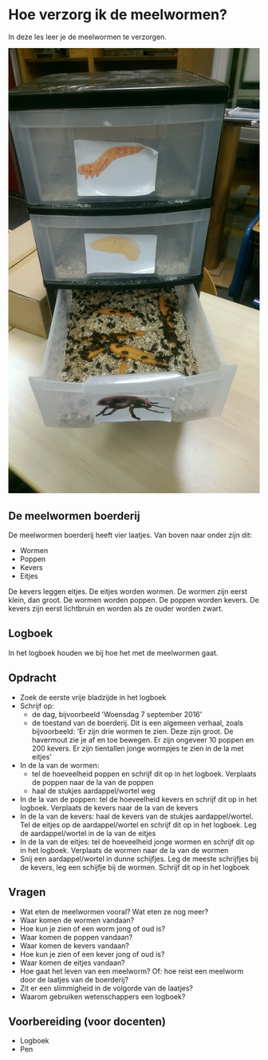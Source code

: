 # Hoe verzorg ik de meelwormen?

In deze les leer je de meelwormen te verzorgen.

![Meelwormen](../../Meelwormen.jpg)

## De meelwormen boerderij

De meelwormen boerderij heeft vier laatjes. Van boven naar onder zijn dit:
 
 * Wormen
 * Poppen
 * Kevers
 * Eitjes

De kevers leggen eitjes. De eitjes worden wormen. De wormen zijn eerst klein, dan groot.
De wormen worden poppen. De poppen worden kevers. De kevers zijn eerst lichtbruin en 
worden als ze ouder worden zwart.

## Logboek

In het logboek houden we bij hoe het met de meelwormen gaat.

## Opdracht

 * Zoek de eerste vrije bladzijde in het logboek
 * Schrijf op: 
   * de dag, bijvoorbeeld 'Woensdag 7 september 2016'
   * de toestand van de boerderij. Dit is een algemeen verhaal, zoals bijvoorbeeld: 'Er zijn drie wormen te zien. Deze zijn groot. De havermout zie je af en toe bewegen. Er zijn ongeveer 10 poppen en 200 kevers. Er zijn tientallen jonge wormpjes te zien in de la met eitjes'
 * In de la van de wormen: 
   * tel de hoeveelheid poppen en schrijf dit op in het logboek. Verplaats de poppen naar de la van de poppen
   * haal de stukjes aardappel/wortel weg
 * In de la van de poppen: tel de hoeveelheid kevers en schrijf dit op in het logboek. Verplaats de kevers naar de la van de kevers
 * In de la van de kevers: haal de kevers van de stukjes aardappel/wortel. Tel de eitjes op de aardappel/wortel en schrijf dit op in het logboek. Leg de aardappel/wortel in de la van de eitjes
 * In de la van de eitjes: tel de hoeveelheid jonge wormen en schrijf dit op in het logboek. Verplaats de wormen naar de la van de wormen
 * Snij een aardappel/wortel in dunne schijfjes. Leg de meeste schrijfjes bij de kevers, leg een schijfje bij de wormen. Schrijf dit op in het logboek

## Vragen

 * Wat eten de meelwormen vooral? Wat eten ze nog meer?
 * Waar komen de wormen vandaan?
 * Hoe kun je zien of een worm jong of oud is?
 * Waar komen de poppen vandaan?
 * Waar komen de kevers vandaan?
 * Hoe kun je zien of een kever jong of oud is?
 * Waar komen de eitjes vandaan?
 * Hoe gaat het leven van een meelworm? Of: hoe reist een meelworm door de laatjes van de boerderij?
 * Zit er een slimmigheid in de volgorde van de laatjes?
 * Waarom gebruiken wetenschappers een logboek?

## Voorbereiding (voor docenten)

 * Logboek
 * Pen
